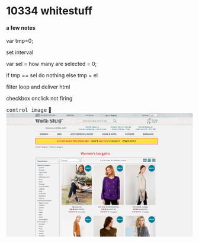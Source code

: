 # 10334 whitestuff



#### a few notes
 var tmp=0;

 set interval 

 var sel = how many are selected = 0;

 if tmp == sel do nothing
 else
 tmp = el


 filter loop and deliver html


 checkbox onclick not firing
 
 
 
 <kbd>control image</kbd> :rocket:       
 ![](/images/whiteStuff.png)
